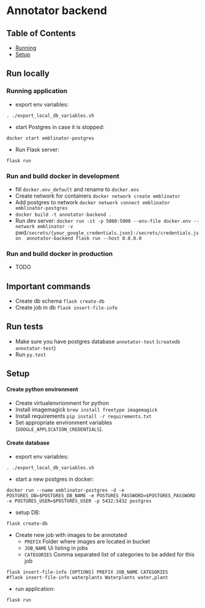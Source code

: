 
# Annotator backend

## Table of Contents
- [Running](#Running)
- [Setup](#Setup)

## Run locally

### Running application
- export env variables:
```
. ./export_local_db_variables.sh
```
- start Postgres in case it is stopped:
```
docker start emblinator-postgres
```
- Run Flask server:
```
flask run
```  

### Run and build docker in development

- fill `docker.env_default` and rename to `docker.env` 
- Create network for containers `docker network create emblinator`
- Add postgres to network `docker network connect emblinator emblinator-postgres`
- `docker build -t annotator-backend .`
- Run dev server: `docker run -it -p 5000:5000 --env-file docker.env --network emblinator -v `pwd`/secrets/{your_google_credentials.json}:/secrets/credentials.json  annotator-backend flask run --host 0.0.0.0`

### Run and build docker in production
 - TODO

## Important commands

- Create db schema `flask create-db`
- Create job in db `flask insert-file-info`

## Run tests

 - Make sure you have postgres database `annotator-test` (`createdb annotator-test`)
 - Run `py.test`

## Setup

#### Create python environment
- Create virtualenvrionment for python
- Install imagemagick `brew install freetype imagemagick`
- Install requirements `pip install -r requirements.txt`
- Set appropriate environment variables (`GOOGLE_APPLICATION_CREDENTIALS`).

#### Create database
- export env variables:
```
. ./export_local_db_variables.sh
```
- start a new postgres in docker:
```
docker run --name emblinator-postgres -d -e POSTGRES_DB=$POSTGRES_DB_NAME -e POSTGRES_PASSWORD=$POSTGRES_PASSWORD -e POSTGRES_USER=$POSTGRES_USER -p 5432:5432 postgres
```
- setup DB:
```
flask create-db
```
- Create new job with images to be annotated
    - `PREFIX` Folder where images are located in bucket
    - `JOB_NAME` Ui listing in jobs
    - `CATEGORIES` Comma separated list of categories to be added for this job
```
flask insert-file-info [OPTIONS] PREFIX JOB_NAME CATEGORIES
#flask insert-file-info waterplants Waterplants water,plant
```
- run application:
```
flask run
```
